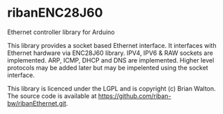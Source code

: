 ribanENC28J60
=============

Ethernet controller library for Arduino

This library provides a socket based Ethernet interface. It interfaces with Ethernet hardware via ENC28J60 library. IPV4, IPV6 & RAW sockets are implemented. ARP, ICMP, DHCP and DNS are implemented. Higher level protocols may be added later but may be impelented using the socket interface.


This library is licenced under the LGPL and is copyright (c) Brian Walton.
The source code is available at https://github.com/riban-bw/ribanEthernet.git.


